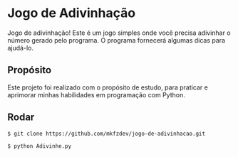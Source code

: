 # Jogo de Adivinhação

Jogo de adivinhação! Este é um jogo simples onde você precisa adivinhar o número gerado pelo programa. O programa fornecerá algumas dicas para ajudá-lo.

## Propósito

Este projeto foi realizado com o propósito de estudo, para praticar e aprimorar minhas habilidades em programação com Python.

## Rodar
```bash
$ git clone https://github.com/mkfzdev/jogo-de-adivinhacao.git
```
```
$ python Adivinhe.py
